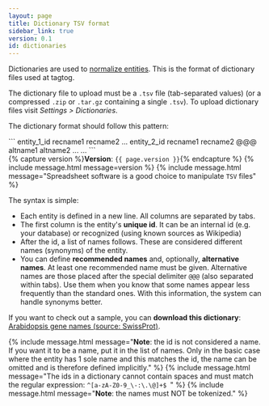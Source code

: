 ```yaml
---
layout: page
title: Dictionary TSV format
sidebar_link: true
version: 0.1
id: dictionaries
---
```


<div class="two-third-col">
  <p>Dictionaries are used to <a href="/webeditor.html#type-of-annotations">normalize entities</a>. This is the format of dictionary files used at tagtog.</p>
  <p>The dictionary file to upload must be a <code>.tsv</code> file (tab-separated values) (or a compressed <code>.zip</code> or <code>.tar.gz</code> containing a single <code>.tsv</code>). To upload dictionary files visit <i>Settings > Dictionaries</i>.</p>
  <p>The dictionary format should follow this pattern:</p>

  <div markdown="1">
  ```
  entity_1_id    recname1    recname2    ...
  entity_2_id    recname1    recname2    @@@    altname1    altname2    ...
  ...
  ```  
</div>


</div>
<div class="one-third-col">
  {% capture version %}<strong>Version</strong>: <code>{{ page.version }}</code>{% endcapture %}
  {% include message.html message=version %}
  {% include message.html message="Spreadsheet software is a good choice to manipulate <code>TSV</code> files" %}
</div>


<div class="two-third-col">
  <p>The syntax is simple:</p>
  <ul>
    <li>Each entity is defined in a new line. All columns are separated by tabs.</li>
    <li>The first column is the entity's <strong>unique id</strong>. It can be an internal id (e.g. your database) or recognized (using known sources as Wikipedia)</li>
    <li>After the id, a list of names follows. These are considered different names (synonyms) of the entity.</li>
    <li>You can define <strong>recommended names</strong> and, optionally, <strong>alternative names</strong>. At least one recommended name must be given. Alternative names are those placed after the special delimiter <code>@@@</code> (also separated within tabs). Use them when you know that some names appear less frequently than the standard ones. With this information, the system can handle synonyms better.</li>
  </ul>

  <p>If you want to check out a sample, you can <strong>download this dictionary</strong>: <a href="/assets/dictionaries/arabidopsis_proteins_and_genes_swissprot.zip">Arabidopsis gene names (source: SwissProt)</a>.</p>

</div>
<div class="one-third-col">
  {% include message.html message="<strong>Note</strong>: the id is not considered a name. If you want it to be a name, put it in the list of names. Only in the basic case where the entity has 1 sole name and this matches the id, the name can be omitted and is therefore defined implicitly." %}
  {% include message.html message="The ids in a dictionary cannot contain spaces and must match the regular expression: <code>^[a-zA-Z0-9_\-:\.\@]+$ </code>" %}
  {% include message.html message="<strong>Note</strong>: the names must NOT be tokenized." %}
</div>



